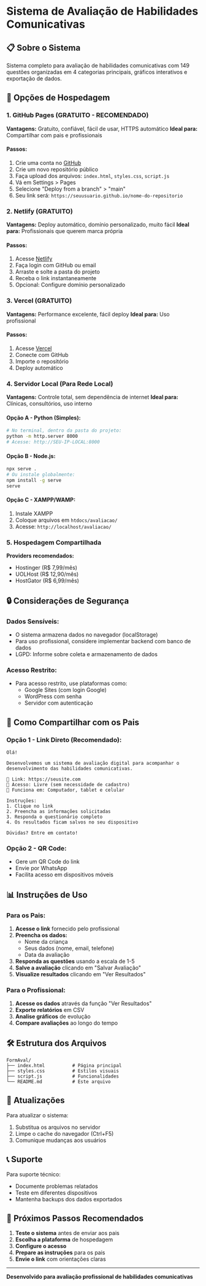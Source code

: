 # Sistema de Avaliação de Habilidades Comunicativas

## 📋 Sobre o Sistema

Sistema completo para avaliação de habilidades comunicativas com 149 questões organizadas em 4 categorias principais, gráficos interativos e exportação de dados.

## 🚀 Opções de Hospedagem

### **1. GitHub Pages (GRATUITO - RECOMENDADO)**

**Vantagens:** Gratuito, confiável, fácil de usar, HTTPS automático
**Ideal para:** Compartilhar com pais e profissionais

#### Passos:
1. Crie uma conta no [GitHub](https://github.com)
2. Crie um novo repositório público
3. Faça upload dos arquivos: `index.html`, `styles.css`, `script.js`
4. Vá em Settings > Pages
5. Selecione "Deploy from a branch" > "main"
6. Seu link será: `https://seuusuario.github.io/nome-do-repositorio`

### **2. Netlify (GRATUITO)**

**Vantagens:** Deploy automático, domínio personalizado, muito fácil
**Ideal para:** Profissionais que querem marca própria

#### Passos:
1. Acesse [Netlify](https://netlify.com)
2. Faça login com GitHub ou email
3. Arraste e solte a pasta do projeto
4. Receba o link instantaneamente
5. Opcional: Configure domínio personalizado

### **3. Vercel (GRATUITO)**

**Vantagens:** Performance excelente, fácil deploy
**Ideal para:** Uso profissional

#### Passos:
1. Acesse [Vercel](https://vercel.com)
2. Conecte com GitHub
3. Importe o repositório
4. Deploy automático

### **4. Servidor Local (Para Rede Local)**

**Vantagens:** Controle total, sem dependência de internet
**Ideal para:** Clínicas, consultórios, uso interno

#### Opção A - Python (Simples):
```bash
# No terminal, dentro da pasta do projeto:
python -m http.server 8000
# Acesse: http://SEU-IP-LOCAL:8000
```

#### Opção B - Node.js:
```bash
npx serve .
# Ou instale globalmente:
npm install -g serve
serve
```

#### Opção C - XAMPP/WAMP:
1. Instale XAMPP
2. Coloque arquivos em `htdocs/avaliacao/`
3. Acesse: `http://localhost/avaliacao/`

### **5. Hospedagem Compartilhada**

**Providers recomendados:**
- Hostinger (R$ 7,99/mês)
- UOLHost (R$ 12,90/mês)
- HostGator (R$ 6,99/mês)

## 🔒 Considerações de Segurança

### **Dados Sensíveis:**
- O sistema armazena dados no navegador (localStorage)
- Para uso profissional, considere implementar backend com banco de dados
- LGPD: Informe sobre coleta e armazenamento de dados

### **Acesso Restrito:**
- Para acesso restrito, use plataformas como:
  - Google Sites (com login Google)
  - WordPress com senha
  - Servidor com autenticação

## 📱 Como Compartilhar com os Pais

### **Opção 1 - Link Direto (Recomendado):**
```
Olá! 

Desenvolvemos um sistema de avaliação digital para acompanhar o desenvolvimento das habilidades comunicativas. 

🔗 Link: https://seusite.com
👤 Acesso: Livre (sem necessidade de cadastro)
📱 Funciona em: Computador, tablet e celular

Instruções:
1. Clique no link
2. Preencha as informações solicitadas
3. Responda o questionário completo
4. Os resultados ficam salvos no seu dispositivo

Dúvidas? Entre em contato!
```

### **Opção 2 - QR Code:**
- Gere um QR Code do link
- Envie por WhatsApp
- Facilita acesso em dispositivos móveis

## 📊 Instruções de Uso

### **Para os Pais:**
1. **Acesse o link** fornecido pelo profissional
2. **Preencha os dados:**
   - Nome da criança
   - Seus dados (nome, email, telefone)
   - Data da avaliação
3. **Responda as questões** usando a escala de 1-5
4. **Salve a avaliação** clicando em "Salvar Avaliação"
5. **Visualize resultados** clicando em "Ver Resultados"

### **Para o Profissional:**
1. **Acesse os dados** através da função "Ver Resultados"
2. **Exporte relatórios** em CSV
3. **Analise gráficos** de evolução
4. **Compare avaliações** ao longo do tempo

## 🛠️ Estrutura dos Arquivos

```
FormAval/
├── index.html          # Página principal
├── styles.css          # Estilos visuais
├── script.js           # Funcionalidades
└── README.md           # Este arquivo
```

## 🔄 Atualizações

Para atualizar o sistema:
1. Substitua os arquivos no servidor
2. Limpe o cache do navegador (Ctrl+F5)
3. Comunique mudanças aos usuários

## 📞 Suporte

Para suporte técnico:
- Documente problemas relatados
- Teste em diferentes dispositivos
- Mantenha backups dos dados exportados

## 🎯 Próximos Passos Recomendados

1. **Teste o sistema** antes de enviar aos pais
2. **Escolha a plataforma** de hospedagem
3. **Configure o acesso** 
4. **Prepare as instruções** para os pais
5. **Envie o link** com orientações claras

---

**Desenvolvido para avaliação profissional de habilidades comunicativas**